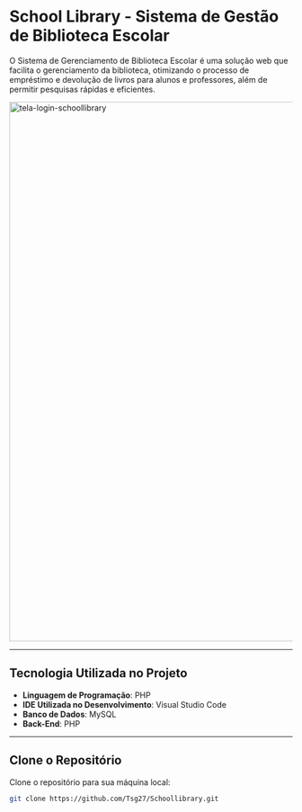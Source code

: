 # School Library - Sistema de Gestão de Biblioteca Escolar

O Sistema de Gerenciamento de Biblioteca Escolar é uma solução web que facilita o gerenciamento da biblioteca, otimizando o processo de empréstimo e devolução de livros para alunos e professores, além de permitir pesquisas rápidas e eficientes.

<img width="960" alt="tela-login-schoollibrary" src="https://github.com/user-attachments/assets/51fd3c8e-e3c4-44b7-a3b3-465cfd8bbd13">

---

## Tecnologia Utilizada no Projeto

- **Linguagem de Programação**: PHP  
- **IDE Utilizada no Desenvolvimento**: Visual Studio Code  
- **Banco de Dados**: MySQL  
- **Back-End**: PHP  

---

## Clone o Repositório

Clone o repositório para sua máquina local:

```bash
git clone https://github.com/Tsg27/Schoollibrary.git
